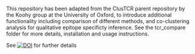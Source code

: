 This repository has been adapted from the ClusTCR parent repository by the Koohy group at the University of Oxford, to introduce additional functionality including comparison of different methods, and co-clustering analysis for qualitative epitope specificty inference. See the tcr_compare folder for more details, installation and usage instructions.

See [![DOI](https://zenodo.org/badge/DOI/10.5281/zenodo.6478159.svg)](https://doi.org/10.5281/zenodo.6478159) for further details
